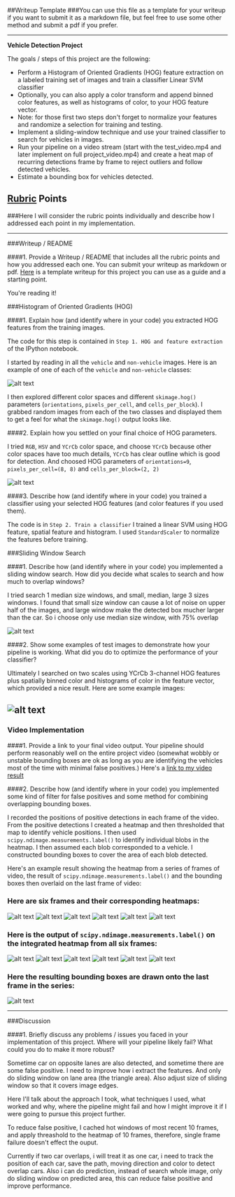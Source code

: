 ##Writeup Template
###You can use this file as a template for your writeup if you want to submit it as a markdown file, but feel free to use some other method and submit a pdf if you prefer.

---

**Vehicle Detection Project**

The goals / steps of this project are the following:

* Perform a Histogram of Oriented Gradients (HOG) feature extraction on a labeled training set of images and train a classifier Linear SVM classifier
* Optionally, you can also apply a color transform and append binned color features, as well as histograms of color, to your HOG feature vector. 
* Note: for those first two steps don't forget to normalize your features and randomize a selection for training and testing.
* Implement a sliding-window technique and use your trained classifier to search for vehicles in images.
* Run your pipeline on a video stream (start with the test_video.mp4 and later implement on full project_video.mp4) and create a heat map of recurring detections frame by frame to reject outliers and follow detected vehicles.
* Estimate a bounding box for vehicles detected.

[//]: # (Image References)
[image1]: ./examples/car_not_car.png
[image2]: ./output_images/hog.jpg
[image3]: ./output_images/sliding_windows.jpg
[image4]: ./output_images/sliding_window.jpg
[image5]: ./output_images/heatmap1.png
[image6]: ./output_images/heatmap2.png
[image7]: ./output_images/heatmap3.png
[image8]: ./output_images/heatmap4.png
[image9]: ./output_images/heatmap5.png
[image10]: ./output_images/heatmap6.png
[image11]: ./output_images/labels1.png
[image12]: ./output_images/labels2.png
[image13]: ./output_images/labels3.png
[image14]: ./output_images/labels4.png
[image15]: ./output_images/labels5.png
[image16]: ./output_images/labels6.png

[image17]: ./output_images/output_bboxes.jpg
[video1]: ./project_video.mp4

## [Rubric](https://review.udacity.com/#!/rubrics/513/view) Points
###Here I will consider the rubric points individually and describe how I addressed each point in my implementation.  

---
###Writeup / README

####1. Provide a Writeup / README that includes all the rubric points and how you addressed each one.  You can submit your writeup as markdown or pdf.  [Here](https://github.com/udacity/CarND-Vehicle-Detection/blob/master/writeup_template.md) is a template writeup for this project you can use as a guide and a starting point.  

You're reading it!

###Histogram of Oriented Gradients (HOG)

####1. Explain how (and identify where in your code) you extracted HOG features from the training images.

The code for this step is contained in `Step 1. HOG and feature extraction` of the IPython notebook.

I started by reading in all the `vehicle` and `non-vehicle` images.  Here is an example of one of each of the `vehicle` and `non-vehicle` classes:

![alt text][image1]

I then explored different color spaces and different `skimage.hog()` parameters (`orientations`, `pixels_per_cell`, and `cells_per_block`).  I grabbed random images from each of the two classes and displayed them to get a feel for what the `skimage.hog()` output looks like.

####2. Explain how you settled on your final choice of HOG parameters.

I tried `RGB`, `HSV` and `YCrCb` color space, and choose `YCrCb` because other color spaces have too much details, `YCrCb` has clear outline which is good for detection. 
And choosed HOG parameters of `orientations=9`, `pixels_per_cell=(8, 8)` and `cells_per_block=(2, 2)`

![alt text][image2]

####3. Describe how (and identify where in your code) you trained a classifier using your selected HOG features (and color features if you used them).

The code is in `Step 2. Train a classifier`
I trained a linear SVM using HOG feature, spatial feature and histogram. I used `StandardScaler` to normalize the features before training.

###Sliding Window Search

####1. Describe how (and identify where in your code) you implemented a sliding window search.  How did you decide what scales to search and how much to overlap windows?

I tried search 1 median size windows, and small, median, large 3 sizes windonws. I found that small size window can cause a lot of noise on upper half of the images, and large window make the detected box mucher larger than the car. So i choose only use median size window, with 75% overlap

![alt text][image3]

####2. Show some examples of test images to demonstrate how your pipeline is working.  What did you do to optimize the performance of your classifier?

Ultimately I searched on two scales using YCrCb 3-channel HOG features plus spatially binned color and histograms of color in the feature vector, which provided a nice result.  Here are some example images:

![alt text][image4]
---

### Video Implementation

####1. Provide a link to your final video output.  Your pipeline should perform reasonably well on the entire project video (somewhat wobbly or unstable bounding boxes are ok as long as you are identifying the vehicles most of the time with minimal false positives.)
Here's a [link to my video result](./output_images/output_video.mp4)


####2. Describe how (and identify where in your code) you implemented some kind of filter for false positives and some method for combining overlapping bounding boxes.

I recorded the positions of positive detections in each frame of the video.  From the positive detections I created a heatmap and then thresholded that map to identify vehicle positions.  I then used `scipy.ndimage.measurements.label()` to identify individual blobs in the heatmap.  I then assumed each blob corresponded to a vehicle.  I constructed bounding boxes to cover the area of each blob detected.  

Here's an example result showing the heatmap from a series of frames of video, the result of `scipy.ndimage.measurements.label()` and the bounding boxes then overlaid on the last frame of video:

### Here are six frames and their corresponding heatmaps:

![alt text][image5]
![alt text][image6]
![alt text][image7]
![alt text][image8]
![alt text][image9]
![alt text][image10]

### Here is the output of `scipy.ndimage.measurements.label()` on the integrated heatmap from all six frames:
![alt text][image11]
![alt text][image12]
![alt text][image13]
![alt text][image14]
![alt text][image15]
![alt text][image16]

### Here the resulting bounding boxes are drawn onto the last frame in the series:
![alt text][image7]

---

###Discussion

####1. Briefly discuss any problems / issues you faced in your implementation of this project.  Where will your pipeline likely fail?  What could you do to make it more robust?

Sometime car on opposite lanes are also detected, and sometime there are some false positive. I need to improve how i extract the features. And only do sliding window on lane area (the triangle area). Also adjust size of sliding window so that it covers image edges.

Here I'll talk about the approach I took, what techniques I used, what worked and why, where the pipeline might fail and how I might improve it if I were going to pursue this project further.  

To reduce false positive, I cached hot windows of most recent 10 frames, and apply threashold to the heatmap of 10 frames, therefore, single frame failure doesn't effect the ouput.

Currently if two car overlaps, i will treat it as one car, i need to track the position of each car, save the path, moving direction and color to detect overlap cars. Also i can do prediction, instead of search whole image, only do sliding window on predicted area, this can reduce false positive and improve performance.
